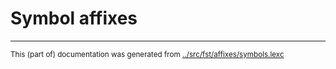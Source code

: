 
# Symbol affixes





* * *
<small>This (part of) documentation was generated from [../src/fst/affixes/symbols.lexc](http://github.com/giellalt/lang-amh/blob/main/../src/fst/affixes/symbols.lexc)</small>